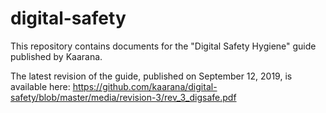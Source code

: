 # digital-safety

This repository contains documents for the "Digital Safety Hygiene" guide published by Kaarana.

The latest revision of the guide, published on September 12, 2019, is available here: https://github.com/kaarana/digital-safety/blob/master/media/revision-3/rev_3_digsafe.pdf
